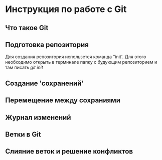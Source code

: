 # Инструкция по работе с Git

## Что такое Git

## Подготовка репозитория

Для создания репозитория использется команда "init'. Для этого необходимо открыть в терминале папку с будующим репозиторием и там писать _git init_

## Создание 'сохранений'

## Перемещение между сохраниями

## Журнал изменений

## Ветки в Git

## Слияние веток и решение конфликтов
